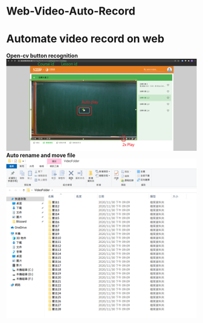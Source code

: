 # Web-Video-Auto-Record
# Automate video record on web

**Open-cv button recognition**
![demo](demo.png "demo")
**Auto rename and move file**
![demo](folder.png "folder")
